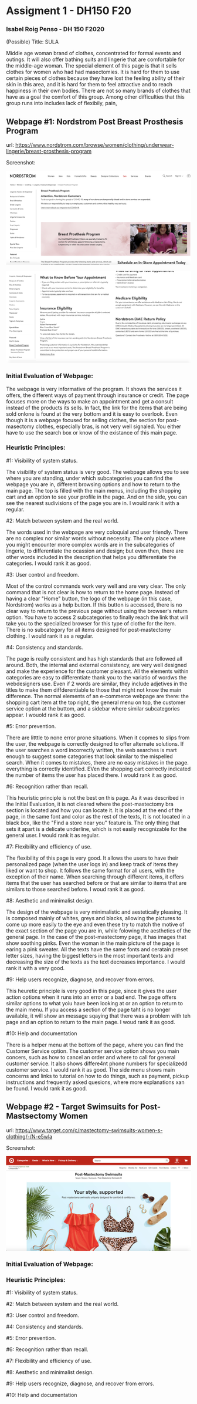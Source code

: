 # Assigment 1 - DH150 F20
### Isabel Roig Penso - DH 150 F2020
(Possible) Title: SULA

Middle age woman brand of clothes, concentrated for formal events and outings. It will also offer bathing suits and lingerie that are comfortable for the middle-age woman. The special element of this page is that it sells clothes for women who had had masectomies. It is hard for them to use certain pieces of clothes because they have lost the feeling ability of their skin in this area, and it is hard for them to feel attractive and to reach happiness in their own bodies. There are not so many brands of clothes that have as a goal the comfort of this group. Among other difficulties that this group runs into includes lack of flexibily, pain, 

## Webpage #1: Nordstrom Post Breast Prosthesis Program
url: https://www.nordstrom.com/browse/women/clothing/underwear-lingerie/breast-prosthesis-program

Screenshot: 

![Nordstrom Webpage Screenshot #1](SS1.png)

![Nordstrom Webpage Screenshot #2](SS2.png)

### Initial Evaluation of Webpage:

The webpage is very informative of the program. It shows the services it offers, the different ways of payment through insurance or credit. The page focuses more on the ways to make an appointment and get a consult instead of the products its sells. In fact, the link for the items that are being sold onlone is found at the very bottom and it is easy to overlook. Even though it is a webpage focused for selling clothes, the section for post-masectomy clothes, especially bras, is not very well signaled. You either have to use the search box or know of the existance of this main page.

### Heuristic Principles:

#1: Visibility of system status.

The visibility of system status is very good. The webpage allows you to see where you are standing, under which subcategories you can find the webpage you are in, different browsing options and how to return to the main page. The top is filled with the main menus, including the shopping cart and an option to see your profile in the page. And on the side, you can see the nearest sudivisions of the page you are in. I would rank it with a regular.

#2: Match between system and the real world.

The words used in the webpage are very coloquial and user friendly. There are no complex nor similar words without necessity. The only place where you might encounter more complex words are in the subcategories of lingerie, to differentiate the ocassion and design; but even then, there are other words included in the description that helps you differentiate the categories. I would rank it as good.

#3: User control and freedom.

Most of the control commands work very well and are very clear. The only command that is not clear is how to return to the home page. Instead of having a clear "Home" button, the logo of the webpage (in this case, Nordstrom) works as a help button. If this button is accessed, there is no clear way to return to the previous page without using the browser's return option. You have to access 2 subcategories to finally reach the link that will take you to the specialized browser for this type of clothe for the item. There is no subcategory for all items designed for post-mastectomy clothing. I would rank it as a regular.

#4: Consistency and standards.

The page is really consistent and has high standards that are followed all around. Both, the internal and external consistency, are very well designed and make the experience for the customer pleasant. All the elements within categories are easy to differentiate thank you to the variatio of wordws the webdesigners use. Even if 2 words are similar, they include adjetives in the titles to make them diffderentiable to those that might not know the main difference. The normal elements of an e-commerce webpage are there: the shopping cart item at the top right, the general menu on top, the customer service option at the buttom, and a sidebar where similar subcategories appear. I wouold rank it as good.

#5: Error prevention.

There are litttle to none error prone situations. When it copmes to slips from the user, the webpage is correctly designed to offer alternate solutions. If the user searches a word incorrectly written, the web searches is mart enough to suggest some categories that look similar to the mispelled search. When it comes to mistakes, there are no easy mistakes in the page. everything is correctly identified. EVen the shopping cart correctly indicated the number of items the user has placed there. I would rank it as good.

#6: Recognition rather than recall.

This heuristic principle is not the best on this page. As it was described in the Initial Evaluation, it is not cleared where the post-mastectomy bra section is located and how you can locate it. It is placed at the end of the page, in the same font and color as the rest of the texts, It is not located in a black box, like the "Find a store near you" feature is. The only thing that sets it apart is a delicate underline, which is not easily recognizable for the general user. I would rank it as regular.

#7: Flexibility and efficiency of use.

The flexibility of this page is very good. It allows the users to have their personalized page (when the user logs in) and keep track of items they liked or want to shop. It follows the same format for all users, with the exception of their name. When searching through different items, it offers items that the user has searched before or that are similar to items that are similars to those searched before. I woud rank it as good.

#8: Aesthetic and minimalist design.

The design of the webpage is very minimalistic and aestetically pleasing. It is composed mainly of whites, greys and blacks, allowing the pictures to come up more easily to the eye and even these try to match the motive of the exact section of the page you are in, while folowing the aesthetics of the general page. In the case of the post-mastectomy page, it has images that show soothing pinks. Even the woman in the main picture of the page is earing a pink sweater. All the texts have the same fonts and ceratain preset letter sizes, having the biggest letters in the most important texts and decreasing the size of the texts as the text decreases importance. I would rank it with a very good.

#9: Help users recognize, diagnose, and recover from errors.

This heuretic principle is very good in this page, since it gives the user action options when it runs into an error or a bad end. The page offers similar options to what yoiu have been looking at or an option to return to the main menu. If you access a section of the page taht is no longer available, it will show an message sqaying that there was a problem with teh page and an option to return to the main page. I woud rank it as good.

#10: Help and documentation

There is a helper menu at the bottom of the page, where you can find the Customer Service option. The customer service option shows you main concers, such as how to cancel an order and where to call for general customer service. It also shows differe4nt phone numbers for specializedd customer service. I would rank it as good. The side menu shows main concerns and links to tutorial on how to do things, such as payment, pickup instructions and frequently asked quesions, where more explanations xan be found. I would rank it as good. 



## Webpage #2 - Target Swimsuits for Post-Mastsectomy Women

url: https://www.target.com/c/mastectomy-swimsuits-women-s-clothing/-/N-e5wla

Screenshot: 

![Target Webpage Screenshot #1](SS3.png)

### Initial Evaluation of Webpage:



### Heuristic Principles:

#1: Visibility of system status.

#2: Match between system and the real world.

#3: User control and freedom.

#4: Consistency and standards.

#5: Error prevention.

#6: Recognition rather than recall.

#7: Flexibility and efficiency of use.

#8: Aesthetic and minimalist design.

#9: Help users recognize, diagnose, and recover from errors.

#10: Help and documentation

